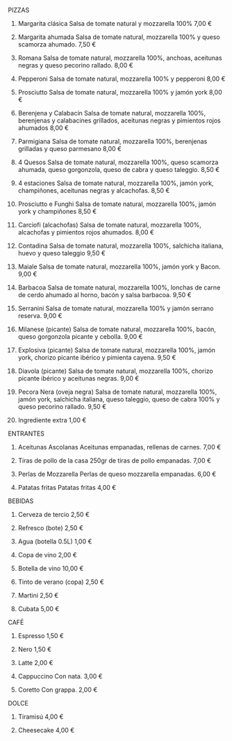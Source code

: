 PIZZAS
1. Margarita clásica
   Salsa de tomate natural y mozzarella 100%
   7,00 €

2. Margarita ahumada
   Salsa de tomate natural, mozzarella 100% y queso scamorza ahumado.
   7,50 €

3. Romana
   Salsa de tomate natural, mozzarella 100%, anchoas, aceitunas negras y queso pecorino rallado.
   8,00 €

4. Pepperoni
   Salsa de tomate natural, mozzarella 100% y pepperoni
   8,00 €

5. Prosciutto
   Salsa de tomate natural, mozzarella 100% y jamón york
   8,00 €

6. Berenjena y Calabacín
   Salsa de tomate natural, mozzarella 100%, berenjenas y calabacines grillados, aceitunas negras y pimientos rojos ahumados
   8,00 €

7. Parmigiana
   Salsa de tomate natural, mozzarella 100%, berenjenas grilladas y queso parmesano
   8,00 €

8. 4 Quesos
   Salsa de tomate natural, mozzarella 100%, queso scamorza ahumada, queso gorgonzola, queso de cabra y queso taleggio.
   8,50 €

9. 4 estaciones
   Salsa de tomate natural, mozzarella 100%, jamón york, champiñones, aceitunas negras y alcachofas.
   8,50 €

10. Prosciutto e Funghi
    Salsa de tomate natural, mozzarella 100%, jamón york y champiñones
    8,50 €

11. Carciofi (alcachofas)
    Salsa de tomate natural, mozzarella 100%, alcachofas y pimientos rojos ahumados.
    8,00 €

12. Contadina
    Salsa de tomate natural, mozzarella 100%, salchicha italiana, huevo y queso taleggio
    9,50 €

13. Maiale
    Salsa de tomate natural, mozzarella 100%, jamón york y Bacon.
    9,00 €

14. Barbacoa
    Salsa de tomate natural, mozzarella 100%, lonchas de carne de cerdo ahumado al horno, bacón y salsa barbacoa.
    9,50 €

15. Serranini
    Salsa de tomate natural, mozzarella 100% y jamón serrano reserva.
    9,00 €

16. Milanese (picante)
    Salsa de tomate natural, mozzarella 100%, bacón, queso gorgonzola picante y cebolla.
    9,00 €

17. Explosiva (picante)
    Salsa de tomate natural, mozzarella 100%, jamón york, chorizo picante ibérico y pimienta cayena.
    9,50 €

18. Diavola (picante)
    Salsa de tomate natural, mozzarella 100%, chorizo picante ibérico y aceitunas negras.
    9,00 €

19. Pecora Nera (oveja negra)
    Salsa de tomate natural, mozzarella 100%, jamón york, salchicha italiana, queso taleggio, queso de cabra 100% y queso pecorino rallado.
    9,50 €

20. Ingrediente extra
    1,00 €

ENTRANTES
1. Aceitunas Ascolanas
   Aceitunas empanadas, rellenas de carnes.
   7,00 €

2. Tiras de pollo de la casa
   250gr de tiras de pollo empanadas.
   7,00 €

3. Perlas de Mozzarella
   Perlas de queso mozzarella empanadas.
   6,00 €

4. Patatas fritas
   Patatas fritas
   4,00 €

BEBIDAS
1. Cerveza de tercio
   2,50 €

2. Refresco (bote)
   2,50 €

3. Agua (botella 0.5L)
   1,00 €

4. Copa de vino
   2,00 €

5. Botella de vino
   10,00 €

6. Tinto de verano (copa)
   2,50 €

7. Martini
   2,50 €

8. Cubata
   5,00 €

CAFÉ
1. Espresso
   1,50 €

2. Nero
   1,50 €

3. Latte
   2,00 €

4. Cappuccino
   Con nata.
   3,00 €

5. Coretto
   Con grappa.
   2,00 €

DOLCE
1. Tiramisú
   4,00 €

2. Cheesecake
   4,00 €
